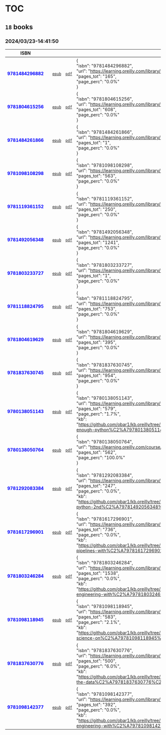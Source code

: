 
# TOC
## `18` books
### 2024/03/23-14:41:50
|  ISBN 	|   	|   	|   	|  `json-contents` 	| `status` |
|---	|---	|---	|---	|---	|---	|
<span style="color:blue">**9781484296882**</span>|![`img`](./9781484296882/9781484296882.png)|[`epub`](./9781484296882/9781484296882.epub)|[`pdf`](./9781484296882/9781484296882.pdf)|{<br/>    "isbn": "9781484296882",<br/>    "url": "https://learning.oreilly.com/library/view/google-cloud-platform/9781484296882/",<br/>    "page_curr": "0",<br/>    "pages_tot": "165",<br/>    "page_perc": "0.0%"<br/>}|<span style="color:yellow">**WIP**</span>
<span style="color:blue">**9781804615256**</span>|![`img`](./9781804615256/9781804615256.png)|[`epub`](./9781804615256/9781804615256.epub)|[`pdf`](./9781804615256/9781804615256.pdf)|{<br/>    "isbn": "9781804615256",<br/>    "url": "https://learning.oreilly.com/library/view/building-etl-pipelines/9781804615256/",<br/>    "page_curr": "0",<br/>    "pages_tot": "608",<br/>    "page_perc": "0.0%"<br/>}|<span style="color:yellow">**WIP**</span>
<span style="color:blue">**9781484261866**</span>|![`img`](./9781484261866/9781484261866.png)|[`epub`](./9781484261866/9781484261866.epub)|[`pdf`](./9781484261866/9781484261866.pdf)|{<br/>    "isbn": "9781484261866",<br/>    "url": "https://learning.oreilly.com/library/view/bigquery-for-data/9781484261866/",<br/>    "page_curr": "0",<br/>    "pages_tot": "1",<br/>    "page_perc": "0.0%"<br/>}|<span style="color:yellow">**WIP**</span>
<span style="color:blue">**9781098108298**</span>|![`img`](./9781098108298/9781098108298.png)|[`epub`](./9781098108298/9781098108298.epub)|[`pdf`](./9781098108298/9781098108298.pdf)|{<br/>    "isbn": "9781098108298",<br/>    "url": "https://learning.oreilly.com/library/view/fundamentals-of-data/9781098108298/",<br/>    "page_curr": "0",<br/>    "pages_tot": "563",<br/>    "page_perc": "0.0%"<br/>}|<span style="color:yellow">**WIP**</span>
<span style="color:blue">**9781119361152**</span>|![`img`](./9781119361152/9781119361152.png)|[`epub`](./9781119361152/9781119361152.epub)|[`pdf`](./9781119361152/9781119361152.pdf)|{<br/>    "isbn": "9781119361152",<br/>    "url": "https://learning.oreilly.com/library/view/do-big-things/9781119361152/",<br/>    "page_curr": "0",<br/>    "pages_tot": "250",<br/>    "page_perc": "0.0%"<br/>}|<span style="color:yellow">**WIP**</span>
<span style="color:blue">**9781492056348**</span>|![`img`](./9781492056348/9781492056348.png)|[`epub`](./9781492056348/9781492056348.epub)|[`pdf`](./9781492056348/9781492056348.pdf)|{<br/>    "isbn": "9781492056348",<br/>    "url": "https://learning.oreilly.com/library/view/fluent-python-2nd/9781492056348/",<br/>    "page_curr": "0",<br/>    "pages_tot": "1241",<br/>    "page_perc": "0.0%"<br/>}|<span style="color:yellow">**WIP**</span>
<span style="color:blue">**9781803233727**</span>|![`img`](./9781803233727/9781803233727.png)|[`epub`](./9781803233727/9781803233727.epub)|[`pdf`](./9781803233727/9781803233727.pdf)|{<br/>    "isbn": "9781803233727",<br/>    "url": "https://learning.oreilly.com/library/view/journey-to-become/9781803233727/",<br/>    "page_curr": "0",<br/>    "pages_tot": "1",<br/>    "page_perc": "0.0%"<br/>}|<span style="color:yellow">**WIP**</span>
<span style="color:blue">**9781118824795**</span>|![`img`](./9781118824795/9781118824795.png)|[`epub`](./9781118824795/9781118824795.epub)|[`pdf`](./9781118824795/9781118824795.pdf)|{<br/>    "isbn": "9781118824795",<br/>    "url": "https://learning.oreilly.com/library/view/google-bigquery-analytics/9781118824795",<br/>    "page_curr": "0",<br/>    "pages_tot": "753",<br/>    "page_perc": "0.0%"<br/>}|<span style="color:yellow">**WIP**</span>
<span style="color:blue">**9781804619629**</span>|![`img`](./9781804619629/9781804619629.png)|[`epub`](./9781804619629/9781804619629.epub)|[`pdf`](./9781804619629/9781804619629.pdf)|{<br/>    "isbn": "9781804619629",<br/>    "url": "https://learning.oreilly.com/library/view/terraform-for-google/9781804619629/",<br/>    "page_curr": "0",<br/>    "pages_tot": "395",<br/>    "page_perc": "0.0%"<br/>}|<span style="color:yellow">**WIP**</span>
<span style="color:blue">**9781837630745**</span>|![`img`](./9781837630745/9781837630745.png)|[`epub`](./9781837630745/9781837630745.epub)|[`pdf`](./9781837630745/9781837630745.pdf)|{<br/>    "isbn": "9781837630745",<br/>    "url": "https://learning.oreilly.com/library/view/-/9781837630745/",<br/>    "page_curr": "0",<br/>    "pages_tot": "954",<br/>    "page_perc": "0.0%"<br/>}|<span style="color:yellow">**WIP**</span>
<span style="color:blue">**9780138051143**</span>|![`img`](./9780138051143/9780138051143.png)|[`epub`](./9780138051143/9780138051143.epub)|[`pdf`](./9780138051143/9780138051143.pdf)|{<br/>    "isbn": "9780138051143",<br/>    "url": "https://learning.oreilly.com/library/view/learn-enough-python/9780138051143",<br/>    "page_curr": "10",<br/>    "pages_tot": "579",<br/>    "page_perc": "1.7%",<br/>    "kb": "https://github.com/obar1/kb.oreilly/tree/main/https%C2%A7%C2%A7%C2%A7learning.oreilly.com%C2%A7library%C2%A7view%C2%A7learn-enough-python%C2%A79780138051143%C2%A7"<br/>}|<span style="color:yellow">**WIP**</span>
<span style="color:blue">**9780138050764**</span>|![`img`](./9780138050764/9780138050764.png)|[`epub`](./9780138050764/9780138050764.epub)|[`pdf`](./9780138050764/9780138050764.pdf)|{<br/>    "isbn": "9780138050764",<br/>    "url": "https://learning.oreilly.com/course/learn-enough-python/9780138050764/",<br/>    "page_curr": "562",<br/>    "pages_tot": "562",<br/>    "page_perc": "100.0%"<br/>}|<span style="color:green">**DONE**</span>
<span style="color:blue">**9781292083384**</span>|![`img`](./9781292083384/9781292083384.png)|[`epub`](./9781292083384/9781292083384.epub)|[`pdf`](./9781292083384/9781292083384.pdf)|{<br/>    "isbn": "9781292083384",<br/>    "url": "https://learning.oreilly.com/library/view/increase-your-self/9781292083384/",<br/>    "page_curr": "0",<br/>    "pages_tot": "247",<br/>    "page_perc": "0.0%",<br/>    "kb": "https://github.com/obar1/kb.oreilly/tree/main/https%C2%A7%C2%A7%C2%A7learning.oreilly.com%C2%A7library%C2%A7view%C2%A7fluent-python-2nd%C2%A79781492056348%C2%A7"<br/>}|<span style="color:yellow">**WIP**</span>
<span style="color:blue">**9781617296901**</span>|![`img`](./9781617296901/9781617296901.png)|[`epub`](./9781617296901/9781617296901.epub)|[`pdf`](./9781617296901/9781617296901.pdf)|{<br/>    "isbn": "9781617296901",<br/>    "url": "https://learning.oreilly.com/library/view/data-pipelines-with/9781617296901/",<br/>    "page_curr": "0",<br/>    "pages_tot": "736",<br/>    "page_perc": "0.0%",<br/>    "kb": "https://github.com/obar1/kb.oreilly/tree/main/https%C2%A7%C2%A7%C2%A7learning.oreilly.com%C2%A7library%C2%A7view%C2%A7data-pipelines-with%C2%A79781617296901%C2%A7"<br/>}|<span style="color:yellow">**WIP**</span>
<span style="color:blue">**9781803246284**</span>|![`img`](./9781803246284/9781803246284.png)|[`epub`](./9781803246284/9781803246284.epub)|[`pdf`](./9781803246284/9781803246284.pdf)|{<br/>    "isbn": "9781803246284",<br/>    "url": "https://learning.oreilly.com/library/view/-/9781803246284/",<br/>    "page_curr": "0",<br/>    "pages_tot": "1538",<br/>    "page_perc": "0.0%",<br/>    "kb": "https://github.com/obar1/kb.oreilly/tree/main/https%C2%A7%C2%A7%C2%A7learning.oreilly.com%C2%A7library%C2%A7view%C2%A7data-engineering-with%C2%A79781803246284%C2%A7"<br/>}|<span style="color:yellow">**WIP**</span>
<span style="color:blue">**9781098118945**</span>|![`img`](./9781098118945/9781098118945.png)|[`epub`](./9781098118945/9781098118945.epub)|[`pdf`](./9781098118945/9781098118945.pdf)|{<br/>    "isbn": "9781098118945",<br/>    "url": "https://learning.oreilly.com/library/view/data-science-on/9781098118945/",<br/>    "page_curr": "12",<br/>    "pages_tot": "583",<br/>    "page_perc": "2.1%",<br/>    "kb": "https://github.com/obar1/kb.oreilly/tree/main/https%C2%A7%C2%A7%C2%A7learning.oreilly.com%C2%A7library%C2%A7view%C2%A7data-science-on%C2%A79781098118945%C2%A7"<br/>}|<span style="color:yellow">**WIP**</span>
<span style="color:blue">**9781837630776**</span>|![`img`](./9781837630776/9781837630776.png)|[`epub`](./9781837630776/9781837630776.epub)|[`pdf`](./9781837630776/9781837630776.pdf)|{<br/>    "isbn": "9781837630776",<br/>    "url": "https://learning.oreilly.com/library/view/-/9781837630776/",<br/>    "page_curr": "30",<br/>    "pages_tot": "500",<br/>    "page_perc": "6.0%",<br/>    "kb": "https://github.com/obar1/kb.oreilly/tree/main/https%C2%A7%C2%A7%C2%A7learning.oreilly.com%C2%A7library%C2%A7view%C2%A7cracking-the-data%C2%A79781837630776%C2%A7"<br/>}|<span style="color:yellow">**WIP**</span>
<span style="color:blue">**9781098142377**</span>|![`img`](./9781098142377/9781098142377.png)|[`epub`](./9781098142377/9781098142377.epub)|[`pdf`](./9781098142377/9781098142377.pdf)|{<br/>    "isbn": "9781098142377",<br/>    "url": "https://learning.oreilly.com/library/view/analytics-engineering-with/9781098142377",<br/>    "page_curr": "0",<br/>    "pages_tot": "392",<br/>    "page_perc": "0.0%",<br/>    "kb": "https://github.com/obar1/kb.oreilly/tree/main/https%C2%A7%C2%A7%C2%A7learning.oreilly.com%C2%A7library%C2%A7view%C2%A7analytics-engineering-with%C2%A79781098142377%C2%A7"<br/>}|<span style="color:yellow">**WIP**</span>
        
